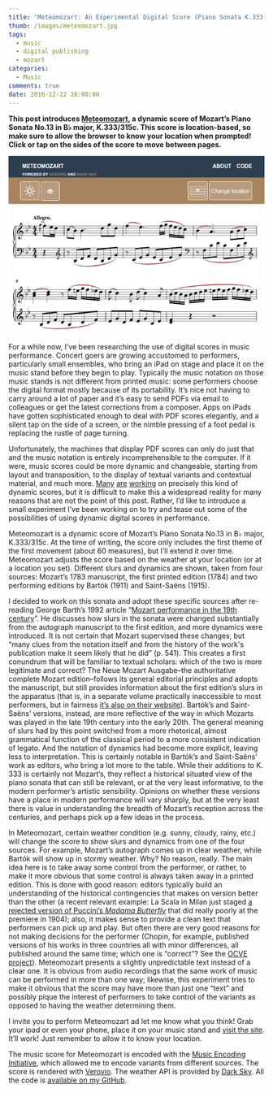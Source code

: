 ```yaml
---
title: "Meteomozart: An Experimental Digital Score (Piano Sonata K.333)"
thumb: /images/meteomozart.jpg
tags:
  - music
  - digital publishing
  - mozart
categories:
  - Music
comments: true
date: 2016-12-22 16:00:00
---
```


**This post introduces [Meteomozart](https://raffazizzi.github.io/meteomozart/), a dynamic score of Mozart’s Piano Sonata No.13 in B♭ major, K.333/315c. This score is location-based, so make sure to allow the browser to know your location when prompted! Click or tap on the sides of the score to move between pages.**

<a href="https://raffazizzi.github.io/meteomozart/"><img class="center" alt="Meteomozart screenshot" src="/images/meteomozart_screenshot.png"/></a>

For a while now, I’ve been researching the use of digital scores in music performance. Concert goers are growing accustomed to performers, particularly small ensembles, who bring an iPad on stage and place it on the music stand before they begin to play. Typically the music notation on those music stands is not different from printed music: some performers choose the digital format mostly because of its portability. It’s nice not having to carry around a lot of paper and it’s easy to send PDFs via email to colleagues or get the latest corrections from a composer. Apps on iPads have gotten sophisticated enough to deal with PDF scores elegantly, and a silent tap on the side of a screen, or the nimble pressing of a foot pedal is replacing the rustle of page turning.

Unfortunately, the machines that display PDF scores can only do just that and the music notation is entirely incomprehensible to the computer. If it were, music scores could be more dynamic and changeable, starting from layout and transposition, to the display of textual variants and contextual material, and much more. [Many](http://tido-music.com) [are](https://www.gogustaf.com/) [working](http://tonara.com/tonara/) on precisely this kind of dynamic scores, but it is difficult to make this a widespread reality for many reasons that are not the point of this post. Rather, I’d like to introduce a small experiment I’ve been working on to try and tease out some of the possibilities of using dynamic digital scores in performance.

Meteomozart is a dynamic score of Mozart’s Piano Sonata No.13 in B♭ major, K.333/315c. At the time of writing, the score only includes the first theme of the first movement (about 60 measures), but I’ll extend it over time. Meteomozart adjusts the score based on the weather at your location (or at a location you set). Different slurs and dynamics are shown, taken from four sources: Mozart’s 1783 manuscript, the first printed edition (1784) and two performing editions by Bartók (1911) and Saint-Saëns (1915).

I decided to work on this sonata and adopt these specific sources after re-reading George Barth’s 1992 article “[Mozart performance in the 19th century](http://em.oxfordjournals.org/content/XIX/4/538.extract)”. He discusses how slurs in the sonata were changed substantially from the autograph manuscript to the first edition, and more dynamics were introduced. It is not certain that Mozart supervised these changes, but “many clues from the notation itself and from the history of the work's publication make it seem likely that he did” (p. 541). This creates a first conundrum that will be familiar to textual scholars: which of the two is more legitimate and correct? The Neue Mozart Ausgabe–the authoritative complete Mozart edition–follows its general editorial principles and adopts the manuscript, but still provides information about the first edition’s slurs in the apparatus (that is, in a separate volume practically inaccessible to most performers, but in fairness [it’s also on their website](http://dme.mozarteum.at/DME/nma/nma_cont.php?vsep=198&gen=kb&p1=-99&l=2)). Bartók’s and Saint-Saëns’ versions, instead, are more reflective of the way in which Mozarts was played in the late 19th century into the early 20th. The general meaning of slurs had by this point switched from a more rhetorical, almost grammatical function of the classical period to a more consistent indication of legato. And the notation of dynamics had become more explicit, leaving less to interpretation. This is certainly notable in Bartók’s and Saint-Saëns’ work as editors, who bring a lot more to the table. While their additions to K. 333 is certainly not Mozart’s, they reflect a historical situated view of the piano sonata that can still be relevant, or at the very least informative, to the modern performer’s artistic sensibility. Opinions on whether these versions have a place in modern performance will vary sharply, but at the very least there is value in understanding the breadth of Mozart’s reception across the centuries, and perhaps pick up a few ideas in the process.

In Meteomozart, certain weather condition (e.g. sunny, cloudy, rainy, etc.) will change the score to show slurs and dynamics from one of the four sources. For example, Mozart’s autograph comes up in clear weather, while Bartók will show up in stormy weather. Why? No reason, really. The main idea here is to take away some control from the performer, or rather, to make it more obvious that some control is always taken away in a printed edition. This is done with good reason: editors typically build an understanding of the historical contingencies that makes on version better than the other (a recent relevant example: La Scala in Milan just staged [a rejected version of Puccini’s *Madama Butterfly*](http://www.nytimes.com/2016/12/06/arts/music/puccini-madama-butterfly-returns-to-la-scala.html) that did really poorly at the premiere in 1904); also, it makes sense to provide a clean text that performers can pick up and play. But often there are very good reasons for not making decisions for the performer (Chopin, for example, published versions of his works in three countries all with minor differences, all published around the same time; which one is “correct”? See the [OCVE project](http://www.chopinonline.ac.uk/ocve/)). Meteomozart presents a slightly unpredictable text instead of a clear one. It is obvious from audio recordings that the same work of music can be performed in more than one way; likewise, this experiment tries to make it obvious that the score may have more than just one “text” and possibly pique the interest of performers to take control of the variants as opposed to having the weather determining them.  

I invite you to perform Meteomozart ad let me know what you think! Grab your ipad or even your phone, place it on your music stand and [visit the site](https://raffazizzi.github.io/meteomozart/). It’ll work! Just remember to allow it to know your location.

The music score for Meteomozart is encoded with the [Music Encoding Initiative](http://music-encoding.org), which allowed me to encode variants from different sources. The score is rendered with [Verovio](http://verovio.org/). The weather API is provided by [Dark Sky](https://darksky.net/poweredby/). All the code is [available on my GitHub](https://github.com/raffazizzi/meteomozart).
